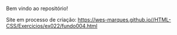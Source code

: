 Bem vindo ao repositório!

Site em processo de criação:
https://wes-marques.github.io//HTML-CSS/Exercicios/ex022/fundo004.html
